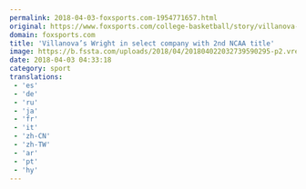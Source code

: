 ```yaml
---
permalink: 2018-04-03-foxsports.com-1954771657.html
original: https://www.foxsports.com/college-basketball/story/villanova-s-wright-in-select-company-with-2nd-ncaa-title-040318
domain: foxsports.com
title: 'Villanova’s Wright in select company with 2nd NCAA title'
image: https://b.fssta.com/uploads/2018/04/201804022032739590295-p2.vresize.1200.630.high.88.jpeg
date: 2018-04-03 04:33:18
category: sport
translations: 
 - 'es'
 - 'de'
 - 'ru'
 - 'ja'
 - 'fr'
 - 'it'
 - 'zh-CN'
 - 'zh-TW'
 - 'ar'
 - 'pt'
 - 'hy'
---
```


